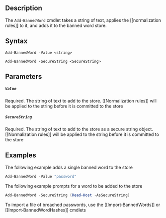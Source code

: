## Description
The ```Add-BannedWord``` cmdlet takes a string of text, applies the [[normalization rules]] to it, and adds it to the banned word store. 

## Syntax
```
Add-BannedWord -Value <string>

Add-BannedWord -SecureString <SecureString>
```

## Parameters
##### `Value`
Required. The string of text to add to the store. [[Normalization rules]] will be applied to the string before it is committed to the store 

##### `SecureString`
Required. The string of text to add to the store as a secure string object. [[Normalization rules]] will be applied to the string before it is committed to the store 

## Examples
The following example adds a single banned word to the store
```powershell
Add-BannedWord -Value "password"
```

The following example prompts for a word to be added to the store
```powershell
Add-BannedWord -SecureString (Read-Host -AsSecureString)
```

To import a file of breached passwords, use the [[Import‐BannedWords]] or [[Import‐BannedWordHashes]] cmdlets